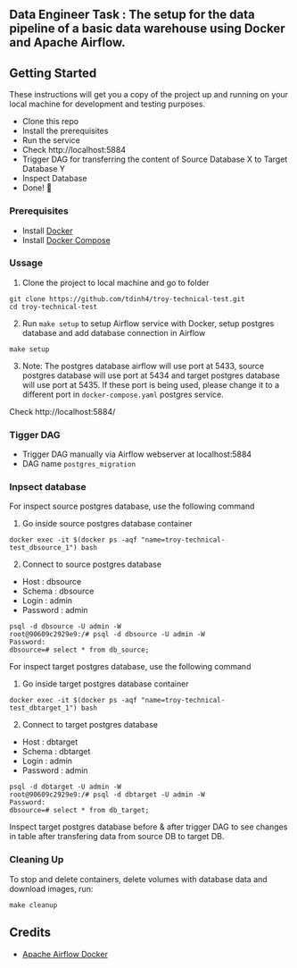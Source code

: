 Data Engineer Task : The setup for the data pipeline of a basic data warehouse using Docker and Apache Airflow. 
---
## Getting Started

These instructions will get you a copy of the project up and running on your local machine for development and testing purposes.

- Clone this repo
- Install the prerequisites
- Run the service
- Check http://localhost:5884
- Trigger DAG for transferring the content of Source Database X to Target Database Y
- Inspect Database 
- Done! :tada:

### Prerequisites

- Install [Docker](https://www.docker.com/)
- Install [Docker Compose](https://docs.docker.com/compose/install/)

### Ussage

1. Clone the project to local machine and go to folder

```
git clone https://github.com/tdinh4/troy-technical-test.git
cd troy-technical-test
```

2. Run `make setup` to setup Airflow service with Docker, setup postgres database and add database connection in Airflow 

```
make setup
```

3. Note: The postgres database airflow will use port at 5433, source postgres database will use port at 5434 and target postgres database will use port at 5435. If these port is being used, please change it to a different port in `docker-compose.yaml` postgres service.

Check http://localhost:5884/

### Tigger DAG

- Trigger DAG manually via Airflow webserver at localhost:5884 
- DAG name `postgres_migration`

### Inpsect database

For inspect source postgres database, use the following command

1. Go inside source postgres database container
```
docker exec -it $(docker ps -aqf "name=troy-technical-test_dbsource_1") bash
```

2. Connect to source postgres database
- Host : dbsource
- Schema : dbsource
- Login : admin
- Password : admin
```
psql -d dbsource -U admin -W
root@90609c2929e9:/# psql -d dbsource -U admin -W
Password:
dbsource=# select * from db_source;
```

For inspect target postgres database, use the following command

1. Go inside target postgres database container
```
docker exec -it $(docker ps -aqf "name=troy-technical-test_dbtarget_1") bash
```

2. Connect to target postgres database
- Host : dbtarget
- Schema : dbtarget
- Login : admin
- Password : admin
```
psql -d dbtarget -U admin -W
root@90609c2929e9:/# psql -d dbtarget -U admin -W
Password:
dbsource=# select * from db_target;
```

Inspect target postgres database before & after trigger DAG to see changes in table after transfering data from source DB to target DB.

### Cleaning Up

To stop and delete containers, delete volumes with database data and download images, run:

```
make cleanup
```

## Credits

- [Apache Airflow Docker](https://airflow.apache.org/docs/apache-airflow/stable/start/docker.html)